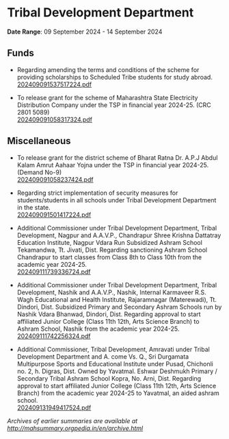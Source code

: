 # Tribal Development Department

**Date Range**: 09 September 2024 - 14 September 2024


## Funds
- Regarding amending the terms and conditions of the scheme for providing scholarships to Scheduled Tribe students for study abroad.\
  [202409091537517224.pdf](https://gr.maharashtra.gov.in/Site/Upload/Government%20Resolutions/English/202409091537517224.pdf)

- To release grant for the scheme of  Maharashtra State Electricity Distribution Company under the TSP in financial year 2024-25.   (CRC 2801 5089)\
  [202409091058317324.pdf](https://gr.maharashtra.gov.in/Site/Upload/Government%20Resolutions/English/202409091058317324.pdf)

## Miscellaneous
- To release grant for the district scheme of Bharat Ratna Dr. A.P.J Abdul Kalam Amrut Aahaar Yojna under the TSP in financial year 2024-25. (Demand No-9)\
  [202409091058237424.pdf](https://gr.maharashtra.gov.in/Site/Upload/Government%20Resolutions/English/202409091058237424.pdf)

- Regarding strict implementation of security measures for students/students in all schools under Tribal Development Department in the state.\
  [202409091501417224.pdf](https://gr.maharashtra.gov.in/Site/Upload/Government%20Resolutions/English/202409091501417224.pdf)

- Additional Commissioner under Tribal Development Department, Tribal Development, Nagpur and A.A.V.P., Chandrapur Shree Krishna Dattatray Education Institute, Nagpur Vdara Run Subsidized Ashram School Tekamandwa, Tt. Jivati, Dist. Regarding sanctioning Ashram School Chandrapur to start classes from Class 8th to Class 10th from the academic year 2024-25.\
  [202409111739336724.pdf](https://gr.maharashtra.gov.in/Site/Upload/Government%20Resolutions/English/202409111739336724.pdf)

- Additional Commissioner under Tribal Development Department, Tribal Development, Nashik and A.A.V.P., Nashik, Internal Karmaveer R.S. Wagh Educational and Health Institute, Rajaramnagar (Materewadi), Tt. Dindori, Dist. Subsidized Primary and Secondary Ashram Schools run by Nashik Vdara Bhanwad, Dindori, Dist. Regarding approval to start affiliated Junior College (Class 11th  12th, Arts  Science Branch) to Ashram School, Nashik from the academic year 2024-25.\
  [202409111742256324.pdf](https://gr.maharashtra.gov.in/Site/Upload/Government%20Resolutions/English/202409111742256324.pdf)

- Additional Commissioner, Tribal Development, Amravati under Tribal Development Department and A. come Vs. Q., Sri Durgamata Multipurpose Sports and Educational Institute under Pusad, Chichonli no. 2, h. Digras, Dist. Owned by Yavatmal. Eshwar Deshmukh Primary / Secondary Tribal Ashram School Kopra, No. Arni, Dist. Regarding approval to start affiliated Junior College (Class 11th  12th, Arts  Science Branch) from the academic year 2024-25 to Yavatmal, an aided ashram school.\
  [202409131949417524.pdf](https://gr.maharashtra.gov.in/Site/Upload/Government%20Resolutions/English/202409131949417524.pdf)


*Archives of earlier summaries are available at http://mahsummary.orgpedia.in/en/archive.html*